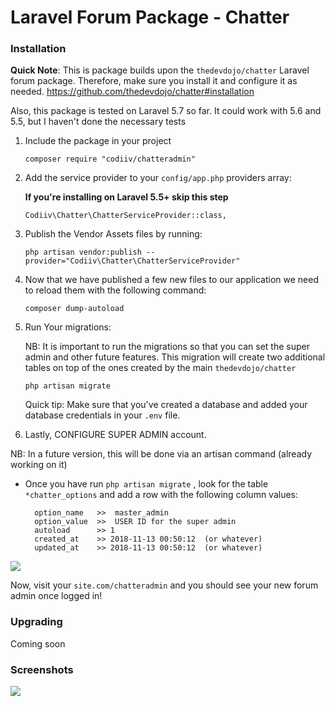 # Laravel Forum Package - Chatter

### Installation

<strong>Quick Note</strong>: This is package builds upon the ``` thedevdojo/chatter ``` Laravel forum package. Therefore, make sure you install it and configure it as needed. https://github.com/thedevdojo/chatter#installation

Also, this package is tested on Laravel 5.7 so far. It could work with 5.6 and 5.5, but I haven't done the necessary tests


1. Include the package in your project

    ```
    composer require "codiiv/chatteradmin"
    ```

2. Add the service provider to your `config/app.php` providers array:

   **If you're installing on Laravel 5.5+ skip this step**

    ```
    Codiiv\Chatter\ChatterServiceProvider::class,
    ```

3. Publish the Vendor Assets files by running:

    ```
    php artisan vendor:publish --provider="Codiiv\Chatter\ChatterServiceProvider"
    ```

4. Now that we have published a few new files to our application we need to reload them with the following command:

    ```
    composer dump-autoload
    ```

5. Run Your migrations:

    NB: It is important to run the migrations so that you can set the super admin and other future features. This migration will create two additional tables on top of the ones created by the main  `thedevdojo/chatter`

    ```
    php artisan migrate
    ```

    Quick tip: Make sure that you've created a database and added your database credentials in your `.env` file.

6. Lastly, CONFIGURE SUPER ADMIN account.

  NB: In a future version, this will be done via an artisan command (already working on it)

  - Once you have run ``` php artisan migrate ``` , look for the table  ``` *chatter_options ``` and add a row with the following column values:

    ```
      option_name   >>  master_admin  
      option_value  >>  USER ID for the super admin
      autoload      >> 1
      created_at    >> 2018-11-13 00:50:12  (or whatever)
      updated_at    >> 2018-11-13 00:50:12  (or whatever)

    ```
![](https://raw.githubusercontent.com/codiiv/chatteradmin/master/screenshot2.jpg)


Now, visit your ``` site.com/chatteradmin ``` and you should see your new forum admin once logged in!

### Upgrading

Coming soon

### Screenshots

![](https://raw.githubusercontent.com/codiiv/chatteradmin/master/screenshot1.png)
